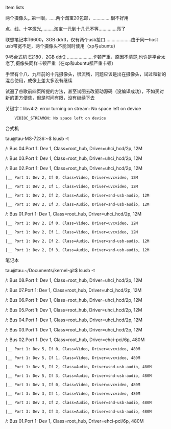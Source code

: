 Item lists

两个摄像头,..第一眼，.....两个淘宝20包邮，..............很不好用

点、线、十字激光,.........淘宝一元到十几元不等..............亮了


联想笔记本T6600，3GB ddr3，仅有两个usb接口....................由于同一host usb带宽不足，两个摄像头不能同时使用（xp与ubuntu）

945台式机 E2180，2GB ddr2 ....................卡顿严重，原因不清楚,也许是平台太老了,摄像头同样卡顿严重（在xp和ubuntu都严重卡顿）

手里有个八、九年前的十元摄像头，很流畅，问题应该是出在摄像头，试过和新的混合使用，成像上差太多没有继续

试遍了谷歌前四页所提的方法，甚至试图去改驱动源码（没编译成功），不如买对新的更方便些，但是时间有限，没有继续下去

关键字：libv4l2: error turning on stream: No space left on device 

        VIDIOC_STREAMON: No space left on device 
        

台式机

tau@tau-MS-7236:~$ lsusb -t

/:  Bus 04.Port 1: Dev 1, Class=root_hub, Driver=uhci_hcd/2p, 12M

/:  Bus 03.Port 1: Dev 1, Class=root_hub, Driver=uhci_hcd/2p, 12M

/:  Bus 02.Port 1: Dev 1, Class=root_hub, Driver=uhci_hcd/2p, 12M

    |__ Port 1: Dev 2, If 0, Class=Video, Driver=uvcvideo, 12M
    
    |__ Port 1: Dev 2, If 1, Class=Video, Driver=uvcvideo, 12M
    
    |__ Port 1: Dev 2, If 2, Class=Audio, Driver=snd-usb-audio, 12M
    
    |__ Port 1: Dev 2, If 3, Class=Audio, Driver=snd-usb-audio, 12M
    
/:  Bus 01.Port 1: Dev 1, Class=root_hub, Driver=uhci_hcd/2p, 12M

    |__ Port 1: Dev 2, If 0, Class=Video, Driver=uvcvideo, 12M
    
    |__ Port 1: Dev 2, If 1, Class=Video, Driver=uvcvideo, 12M
    
    |__ Port 1: Dev 2, If 2, Class=Audio, Driver=snd-usb-audio, 12M
    
    |__ Port 1: Dev 2, If 3, Class=Audio, Driver=snd-usb-audio, 12M
    
笔记本

tau@tau:~/Documents/kernel-git$ lsusb -t

/:  Bus 08.Port 1: Dev 1, Class=root_hub, Driver=uhci_hcd/2p, 12M 

/:  Bus 07.Port 1: Dev 1, Class=root_hub, Driver=uhci_hcd/2p, 12M 

/:  Bus 06.Port 1: Dev 1, Class=root_hub, Driver=uhci_hcd/2p, 12M 

/:  Bus 05.Port 1: Dev 1, Class=root_hub, Driver=uhci_hcd/2p, 12M 

/:  Bus 04.Port 1: Dev 1, Class=root_hub, Driver=uhci_hcd/2p, 12M 

/:  Bus 03.Port 1: Dev 1, Class=root_hub, Driver=uhci_hcd/2p, 12M 

/:  Bus 02.Port 1: Dev 1, Class=root_hub, Driver=ehci-pci/6p, 480M 

    |__ Port 1: Dev 5, If 0, Class=Video, Driver=uvcvideo, 480M 
    
    |__ Port 1: Dev 5, If 1, Class=Video, Driver=uvcvideo, 480M 
    
    |__ Port 1: Dev 5, If 2, Class=Audio, Driver=snd-usb-audio, 480M 
    
    |__ Port 1: Dev 5, If 3, Class=Audio, Driver=snd-usb-audio, 480M 
    
    |__ Port 3: Dev 3, If 0, Class=Video, Driver=uvcvideo, 480M 
    
    |__ Port 3: Dev 3, If 1, Class=Video, Driver=uvcvideo, 480M 
    
    |__ Port 3: Dev 3, If 2, Class=Audio, Driver=snd-usb-audio, 480M 
    
    |__ Port 3: Dev 3, If 3, Class=Audio, Driver=snd-usb-audio, 480M 
    
/:  Bus 01.Port 1: Dev 1, Class=root_hub, Driver=ehci-pci/6p, 480M 

